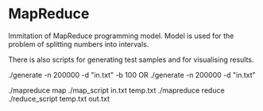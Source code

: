 # MapReduce

Immitation of MapReduce programming model. Model is used for the problem of splitting numbers into intervals.

There is also scripts for generating test samples and for visualising results. 

./generate -n 200000 -d "in.txt" -b 100  OR ./generate -n 200000 -d "in.txt"  

./mapreduce map ./map_script in.txt temp.txt
./mapreduce reduce ./reduce_script temp.txt out.txt

